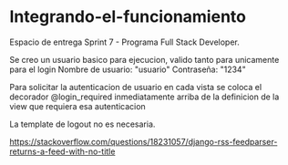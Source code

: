 # Integrando-el-funcionamiento
Espacio de entrega Sprint 7 - Programa Full Stack Developer.

Se creo un usuario basico para ejecucion, valido tanto para unicamente para el login
Nombre de usuario: "usuario"
Contraseña: "1234"

Para solicitar la autenticacion de usuario en cada vista se coloca el decorador @login_required  inmediatamente arriba de la definicion de la view que requiera esa autenticacion

La template de logout no es necesaria.

https://stackoverflow.com/questions/18231057/django-rss-feedparser-returns-a-feed-with-no-title